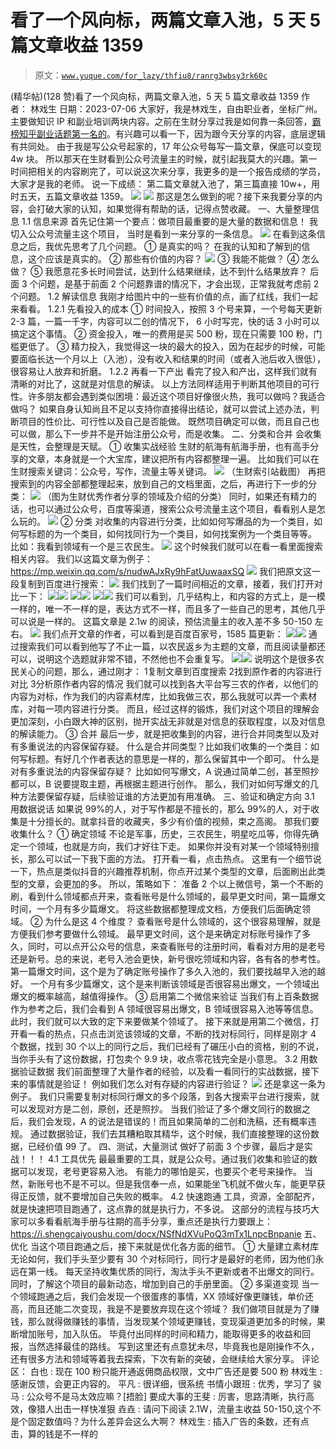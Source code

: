 # 看了一个风向标，两篇文章入池，5 天 5 篇文章收益 1359

> 原文：[`www.yuque.com/for_lazy/thfiu8/ranrg3wbsy3rk60c`](https://www.yuque.com/for_lazy/thfiu8/ranrg3wbsy3rk60c)

<ne-h2 id="a5c6e82e" data-lake-id="a5c6e82e"><ne-heading-ext><ne-heading-anchor></ne-heading-anchor><ne-heading-fold></ne-heading-fold></ne-heading-ext><ne-heading-content><ne-text id="ucc7cbbe6">(精华帖)(128 赞)看了一个风向标，两篇文章入池，5 天 5 篇文章收益 1359</ne-text></ne-heading-content></ne-h2> <ne-p id="uf65435bc" data-lake-id="uf65435bc"><ne-text id="uce43b930">作者： 林戏生</ne-text></ne-p> <ne-p id="u576bba71" data-lake-id="u576bba71"><ne-text id="u97d83226">日期：2023-07-06</ne-text></ne-p> <ne-p id="u979b04ff" data-lake-id="u979b04ff"><ne-text id="ub09c518b">大家好，我是林戏生，自由职业者，坐标广州。</ne-text></ne-p> <ne-p id="u993c8d4d" data-lake-id="u993c8d4d"><ne-text id="u8eaeb0e5">主要做知识 IP 和副业培训两块内容。之前在生财分享过我是如何靠一条回答，</ne-text>[<ne-text id="u91e1345e">霸榜知乎副业话题第一名的</ne-text>](https://articles.zsxq.com/id_3w6huc1rg0sg.html)<ne-text id="u9d130d0e">。有兴趣可以看一下，因为跟今天分享的内容，底层逻辑有共同处。</ne-text></ne-p> <ne-p id="uc9c86150" data-lake-id="uc9c86150"><ne-text id="uadd50d48">由于我是写公众号起家的，17 年公众号每写一篇文章，保底可以变现 4w 块。</ne-text></ne-p> <ne-p id="u77f81f27" data-lake-id="u77f81f27"><ne-text id="ud45850ce">所以那天在生财看到公众号流量主的时候，就引起我莫大的兴趣。第一时间把相关的内容刷完了，可以说这次来分享，我更多的是一个报告成绩的学员，大家才是我的老师。</ne-text></ne-p> <ne-p id="u9158994b" data-lake-id="u9158994b"><ne-text id="u6f5437d2">说一下成绩：</ne-text></ne-p> <ne-p id="udc7ea2c8" data-lake-id="udc7ea2c8"><ne-text id="uefef898e">第二篇文章就入池了，第三篇直接 10w+，用时五天，五篇文章收益 1359。</ne-text></ne-p> <ne-p id="ucb106a70" data-lake-id="ucb106a70"><ne-card data-card-name="image" data-card-type="inline" id="GM89k" data-event-boundary="card">![](img/e383223e300e0f4100f08e5ec10693db.png)  <ne-p id="u91766bb6" data-lake-id="u91766bb6"><ne-card data-card-name="image" data-card-type="inline" id="VbolX" data-event-boundary="card">![](img/6e73735879695a241bb07fa49949cdc2.png)  <ne-p id="u3a625732" data-lake-id="u3a625732"><ne-text id="u3d82dcd2">那这是怎么做到的呢？接下来我要分享的内容，会打破大家的认知，如果觉得有帮助的话，记得点赞收藏。</ne-text></ne-p> <ne-h1 id="f2834794" data-lake-id="f2834794"><ne-heading-ext><ne-heading-anchor></ne-heading-anchor><ne-heading-fold></ne-heading-fold></ne-heading-ext><ne-heading-content><ne-text id="u549789ea" ne-bold="true">一、大量整理信息</ne-text></ne-heading-content></ne-h1> <ne-h2 id="7362f4ce" data-lake-id="7362f4ce"><ne-heading-ext><ne-heading-anchor></ne-heading-anchor><ne-heading-fold></ne-heading-fold></ne-heading-ext><ne-heading-content><ne-text id="u43361a76">1.1</ne-text> <ne-text id="u8a93bbb4" ne-bold="true">信息来源</ne-text></ne-heading-content></ne-h2> <ne-p id="uba0fabfe" data-lake-id="uba0fabfe"><ne-text id="u935c3570">首先记住第一个要点：做项目最重要的是大量的数据和信息！</ne-text></ne-p> <ne-p id="u084d4597" data-lake-id="u084d4597"><ne-text id="u362d9b90">我切入公众号流量主这个项目， 当时是看到一来分享的一条信息。</ne-text></ne-p> <ne-p id="u0de82a78" data-lake-id="u0de82a78"><ne-card data-card-name="image" data-card-type="inline" id="oSRjl" data-event-boundary="card">![](img/0576af57e7599323ea584cf03053a32e.png)  <ne-p id="u12128cbf" data-lake-id="u12128cbf"><ne-text id="u8802a9a8">在看到这条信息之后，我优先思考了几个问题。</ne-text></ne-p> <ne-p id="u936d9b18" data-lake-id="u936d9b18"><ne-text id="uce528b3b" ne-bold="true">① 是真实的吗？</ne-text></ne-p> <ne-p id="u117f084f" data-lake-id="u117f084f"><ne-text id="ue1c67bd9">在我的认知和了解到的信息，这个应该是真实的。</ne-text></ne-p> <ne-p id="u2010a7da" data-lake-id="u2010a7da"><ne-text id="u9147c625" ne-bold="true">② 那些有价值的内容？</ne-text></ne-p> <ne-p id="u71dd1b6b" data-lake-id="u71dd1b6b"><ne-card data-card-name="image" data-card-type="inline" id="HRBF4" data-event-boundary="card">![](img/786186efa0259d029bc5d8a8ae752652.png)  <ne-p id="udcd8a1f9" data-lake-id="udcd8a1f9"><ne-text id="u835f91aa" ne-bold="true">③ 我能不能做？</ne-text></ne-p> <ne-p id="u6a7dea88" data-lake-id="u6a7dea88"><ne-text id="u5d77bfce" ne-bold="true">④ 怎么做？</ne-text></ne-p> <ne-p id="uc6e66c08" data-lake-id="uc6e66c08"><ne-text id="u266b8738" ne-bold="true">⑤ 我愿意花多长时间尝试，达到什么结果继续，达不到什么结果放弃？</ne-text></ne-p> <ne-p id="u0803ae9b" data-lake-id="u0803ae9b"><ne-text id="u51b031a3">后面 3 个问题，是基于前面 2 个问题靠谱的情况下，才会出现，正常我就考虑前 2 个问题。</ne-text></ne-p> <ne-h2 id="4244eef7" data-lake-id="4244eef7"><ne-heading-ext><ne-heading-anchor></ne-heading-anchor><ne-heading-fold></ne-heading-fold></ne-heading-ext><ne-heading-content><ne-text id="u4e3189c8">1.2</ne-text> <ne-text id="ue3bf17f7" ne-bold="true">解读信息</ne-text></ne-heading-content></ne-h2> <ne-p id="u6c5c95aa" data-lake-id="u6c5c95aa"><ne-text id="uda2e3df0">我刚才给图片中的一些有价值的点，画了红线，我们一起来看看。</ne-text></ne-p> <ne-h3 id="e49f22fe" data-lake-id="e49f22fe"><ne-heading-ext><ne-heading-anchor></ne-heading-anchor><ne-heading-fold></ne-heading-fold></ne-heading-ext><ne-heading-content><ne-text id="uf1c6bb8b">1.2.1</ne-text> <ne-text id="u5c122a74" ne-bold="true">先看投入的成本</ne-text></ne-heading-content></ne-h3> <ne-p id="u98328e45" data-lake-id="u98328e45"><ne-text id="uab01b8d2">① 时间投入，按照 3 个号来算，一个号每天更新 2-3 篇，一篇一千字，内容可以二创的情况下， 6 小时写完，快的话 3 小时可以搞定这个事情。</ne-text></ne-p> <ne-p id="u57304a3e" data-lake-id="u57304a3e"><ne-text id="u14f5f34e">② 资金投入，唯一的费用是买 500 粉，现在只需要 100 粉，门槛更低了。</ne-text></ne-p> <ne-p id="uea9e3584" data-lake-id="uea9e3584"><ne-text id="u968f472d">③ 精力投入，我觉得这一块的最大的投入，因为在起步的时候，可能要面临长达一个月以上（入池），没有收入和结果的时间（或者入池后收入很低），很容易让人放弃和折磨。</ne-text></ne-p> <ne-h3 id="f8b72fe9" data-lake-id="f8b72fe9"><ne-heading-ext><ne-heading-anchor></ne-heading-anchor><ne-heading-fold></ne-heading-fold></ne-heading-ext><ne-heading-content><ne-text id="u1cf723fb">1.2.2</ne-text> <ne-text id="u5b7ebe9d" ne-bold="true">再看一下产出</ne-text></ne-heading-content></ne-h3> <ne-quote id="u1191b84b" data-lake-id="u1191b84b"><ne-p id="u689397ab" data-lake-id="u689397ab"><ne-text id="u0d6ade2c">看完了投入和产出，这样我们就有清晰的对比了，这就是对信息的解读。</ne-text></ne-p> <ne-p id="ua0e37473" data-lake-id="ua0e37473"><ne-text id="ua94e13f8">以上方法同样适用于判断其他项目的可行性。许多朋友都会遇到类似困境：最近这个项目好像很火热，我可以做吗？我适合做吗？</ne-text></ne-p> <ne-p id="u5de75eb3" data-lake-id="u5de75eb3"><ne-text id="u5e80dbff">如果自身认知尚且不足以支持你直接得出结论，就可以尝试上述办法，判断项目的性价比、可行性以及自己是否能做。</ne-text></ne-p> <ne-p id="u8d6c91c4" data-lake-id="u8d6c91c4"><ne-text id="u9b89f2e5">既然项目确定可以做，而且自己也可以做，那么下一步并不是开始注册公众号，而是收集。</ne-text></ne-p> <ne-h1 id="a5ffbd17" data-lake-id="a5ffbd17"><ne-heading-ext><ne-heading-anchor></ne-heading-anchor><ne-heading-fold></ne-heading-fold></ne-heading-ext><ne-heading-content><ne-text id="uf3ecc370">二、分类和合并</ne-text></ne-heading-content></ne-h1> <ne-p id="u57f5f5f2" data-lake-id="u57f5f5f2"><ne-text id="uedd3be30">会收集是天性，会整理是天赋。</ne-text></ne-p> <ne-p id="uc16374a9" data-lake-id="uc16374a9"><ne-text id="u370b7545" ne-bold="true">① 收集实战经验</ne-text></ne-p> <ne-p id="uac6e4b3c" data-lake-id="uac6e4b3c"><ne-text id="u3363b866">生财的航海有航海手册，也有高手分享的文章，本身就是一个大宝库，建议把所有内容都整理一遍。</ne-text></ne-p> <ne-p id="u296cc626" data-lake-id="u296cc626"><ne-text id="ub7ca42b7">比如我们可以在生财搜索关键词：公众号，写作，流量主等关键词。</ne-text></ne-p> <ne-p id="u61a5dc5e" data-lake-id="u61a5dc5e"><ne-card data-card-name="image" data-card-type="inline" id="DMFQD" data-event-boundary="card">![](img/14fd2f58d0e45162c4e37c6f68d11af3.png)</ne-card></ne-p> <ne-p id="u52b0db66" data-lake-id="u52b0db66"><ne-text id="u1a9aba68">（生财索引站截图）</ne-text></ne-p> <ne-p id="ubd9fe66c" data-lake-id="ubd9fe66c"><ne-text id="u120084ec">再把搜索到的内容全部都整理起来，放到自己的文档里面，之后，再进行下一步的分类：</ne-text></ne-p> <ne-p id="u6ff628c7" data-lake-id="u6ff628c7"><ne-card data-card-name="image" data-card-type="inline" id="psXEI" data-event-boundary="card">![](img/3bfb2bec76377eadefa699057c81f9c8.png)</ne-card></ne-p> <ne-p id="u5f1d2e17" data-lake-id="u5f1d2e17"><ne-text id="u521f6db5">（图为生财优秀作者分享的领域及介绍的分类）</ne-text></ne-p> <ne-p id="u4b2168c5" data-lake-id="u4b2168c5"><ne-text id="u48cd278e">同时，如果还有精力的话，也可以通过公众号，百度等渠道，搜索公众号流量主这个项目，看看别人是怎么玩的。</ne-text></ne-p> <ne-p id="u90d86100" data-lake-id="u90d86100"><ne-card data-card-name="image" data-card-type="inline" id="Q1BaB" data-event-boundary="card">![](img/879d51e02537ff521a3e7c5579c9cb62.png)</ne-card></ne-p> <ne-p id="ud5f55f60" data-lake-id="ud5f55f60"><ne-text id="u8d237a1e" ne-bold="true">② 分类</ne-text></ne-p> <ne-p id="ub6beaed9" data-lake-id="ub6beaed9"><ne-text id="u4915cdde">对收集的内容进行分类，比如如何写爆品的为一个类目，如何写标题的为一个类目，如何找同行为一个类目，如何找案例为一个类目等等。</ne-text></ne-p> <ne-p id="u4b246129" data-lake-id="u4b246129"><ne-text id="ue9ce4dc7">比如：我看到领域有一个是三农民生。</ne-text></ne-p> <ne-p id="u59efe47f" data-lake-id="u59efe47f"><ne-card data-card-name="image" data-card-type="inline" id="v0gnn" data-event-boundary="card">![](img/4d8727855c3ebeda6b57212819923bae.png)</ne-card></ne-p> <ne-p id="ue94ddb1c" data-lake-id="ue94ddb1c"><ne-text id="u49f4cfe7">这个时候我们就可以在看一看里面搜索相关内容。</ne-text></ne-p> <ne-p id="ufca0ef80" data-lake-id="ufca0ef80"><ne-text id="u600eb11c">我们以这篇文章为例子：</ne-text>[<ne-text id="u934a37c7">https://mp.weixin.qq.com/s/nudwAJxRy9hFatUuwaaxSQ</ne-text>](https://mp.weixin.qq.com/s/nudwAJxRy9hFatUuwaaxSQ)</ne-p> <ne-p id="ucf61d1b7" data-lake-id="ucf61d1b7"><ne-card data-card-name="image" data-card-type="inline" id="USbAX" data-event-boundary="card">![](img/152c05dde203be12627820a12f810d94.png)</ne-card></ne-p> <ne-p id="u13d3813d" data-lake-id="u13d3813d"><ne-text id="u5f369418">我们把原文这一段复制到百度进行搜索：</ne-text></ne-p> <ne-p id="u32972083" data-lake-id="u32972083"><ne-card data-card-name="image" data-card-type="inline" id="PFJHY" data-event-boundary="card">![](img/d2cc2315c871b8cd8fc40e9abf095a4b.png)</ne-card></ne-p> <ne-p id="ud1edb63f" data-lake-id="ud1edb63f"><ne-text id="u48d86f46">我们找到了一篇时间相近的文章，接着，我们打开对比一下：</ne-text></ne-p> <ne-p id="u36510ec6" data-lake-id="u36510ec6"><ne-card data-card-name="image" data-card-type="inline" id="q0h2S" data-event-boundary="card">![](img/5299acf18ba3775943657ef702bc3863.png)</ne-card><ne-card data-card-name="image" data-card-type="inline" id="EUBLc" data-event-boundary="card">![](img/5299acf18ba3775943657ef702bc3863.png)</ne-card></ne-p> <ne-p id="u9f71ed43" data-lake-id="u9f71ed43"><ne-card data-card-name="image" data-card-type="inline" id="qYcDa" data-event-boundary="card">![](img/4dc9959ddd6c66f0590d4ecc6c793c72.png)</ne-card><ne-card data-card-name="image" data-card-type="inline" id="dKiOn" data-event-boundary="card">![](img/951bed78bb7a978995b8c282120ed4d5.png)</ne-card></ne-p> <ne-p id="u3798f0ff" data-lake-id="u3798f0ff"><ne-card data-card-name="image" data-card-type="inline" id="eHCrE" data-event-boundary="card">![](img/fb14c46790164da432376957bc0911bd.png)</ne-card><ne-card data-card-name="image" data-card-type="inline" id="oAjF0" data-event-boundary="card">![](img/fe6e9c5eb6708bf438c12fc86a226507.png)</ne-card></ne-p> <ne-p id="u9c7e7f9d" data-lake-id="u9c7e7f9d"><ne-text id="u8004e145">我们可以看到，几乎结构上，和内容的方式上，是一模一样的，唯一不一样的是，表达方式不一样，而且多了一些自己的思考，其他几乎可以说是一样的。</ne-text></ne-p> <ne-p id="u888cfebd" data-lake-id="u888cfebd"><ne-text id="u914c42cb">这篇文章是 2.1w 的阅读，预估流量主的收入差不多 50-150 左右。</ne-text></ne-p> <ne-p id="u779ce1a5" data-lake-id="u779ce1a5"><ne-card data-card-name="image" data-card-type="inline" id="dz7uy" data-event-boundary="card">![](img/a1950d407186dd993d5c02dd4af054c6.png)</ne-card></ne-p> <ne-p id="ufba7d8e7" data-lake-id="ufba7d8e7"><ne-text id="u5b62ae7c">我们点开文章的作者，可以看到是百度百家号，1585 篇更新：</ne-text></ne-p> <ne-p id="u2b4b33ff" data-lake-id="u2b4b33ff"><ne-card data-card-name="image" data-card-type="inline" id="d7kvm" data-event-boundary="card">![](img/5a96737897a350600fb3f24c9ecd7255.png)</ne-card><ne-card data-card-name="image" data-card-type="inline" id="LIM1s" data-event-boundary="card">![](img/bb3f31a0122680fc0df5c665b9d0fae8.png)</ne-card></ne-p> <ne-p id="u28a357a1" data-lake-id="u28a357a1"><ne-text id="ua5d4ec38">通过搜索我们可以看到他写了不止一篇，以农民返乡为主题的文章，而且阅读量都还可以，说明这个选题就非常不错，不然他也不会重复写。</ne-text></ne-p> <ne-p id="u9cc8797d" data-lake-id="u9cc8797d"><ne-card data-card-name="image" data-card-type="inline" id="KFNw6" data-event-boundary="card">![](img/e2c9ca98afb2c11a46cb60bb7171e8ce.png)</ne-card><ne-card data-card-name="image" data-card-type="inline" id="bDq3T" data-event-boundary="card">![](img/43c2e84808eb48668c80464c04bf7951.png)</ne-card></ne-p> <ne-p id="u91e3bf18" data-lake-id="u91e3bf18"><ne-text id="u1f20e603">说明这个是很多农民关心的问题，那么，通过刚才：</ne-text></ne-p> <ne-oli index-type="0"><ne-oli-i>1</ne-oli-i><ne-oli-c class="ne-oli-content" id="u13833d3a" data-lake-id="u13833d3a"><ne-text id="u1dbb3ec8">复制文章到百度搜索</ne-text></ne-oli-c></ne-oli> <ne-oli index-type="0"><ne-oli-i>2</ne-oli-i><ne-oli-c class="ne-oli-content" id="u4b4d61c0" data-lake-id="u4b4d61c0"><ne-text id="uf248d437">找到原作者的内容进行对比</ne-text></ne-oli-c></ne-oli> <ne-oli index-type="0"><ne-oli-i>3</ne-oli-i><ne-oli-c class="ne-oli-content" id="ud635dfc7" data-lake-id="ud635dfc7"><ne-text id="u00bab217">分析原作者内容的情况</ne-text></ne-oli-c></ne-oli> <ne-p id="uda257aab" data-lake-id="uda257aab"><ne-text id="uba78117a">我们就可以找到各大平台写三农的作者，以他们的内容为对标，作为我们的内容素材库，比如我做三农，那么我就可以弄一个素材库，对每一项内容进行分类。</ne-text></ne-p> <ne-p id="uc0123195" data-lake-id="uc0123195"><ne-text id="u2ae70af8">而且，经过这样的锻炼，我们对这个项目的理解会更加深刻，小白跟大神的区别，抛开实战无非就是对信息的获取程度，以及对信息的解读能力。</ne-text></ne-p> <ne-p id="u65d96ff3" data-lake-id="u65d96ff3"><ne-text id="u084710a5" ne-bold="true">③ 合并</ne-text></ne-p> <ne-p id="ue314e2cc" data-lake-id="ue314e2cc"><ne-text id="ucce5538e">最后一步，就是把收集到的内容，进行合并同类型以及对有多重说法的内容保留存疑。</ne-text></ne-p> <ne-p id="udc84bc93" data-lake-id="udc84bc93"><ne-text id="ud4f3991e">什么是合并同类型？比如我们收集的一个类目：如何写标题。有好几个作者表达的意思是一样的，那么保留其中一个即可。</ne-text></ne-p> <ne-p id="u3a78f1b2" data-lake-id="u3a78f1b2"><ne-text id="u45fde636">什么是对有多重说法的内容保留存疑？</ne-text></ne-p> <ne-p id="u491182ed" data-lake-id="u491182ed"><ne-text id="u4195cd8f">比如如何写爆文，A 说通过简单二创，甚至照抄都可以，B 说要提取主题，再根据主题进行创作。</ne-text></ne-p> <ne-p id="u47674d44" data-lake-id="u47674d44"><ne-text id="ubbeba689">那么，我们对如何写爆文的几种方法要保留存疑，后续验证谁的方法更加有用准确。</ne-text></ne-p> <ne-h1 id="fe2b33e1" data-lake-id="fe2b33e1"><ne-heading-ext><ne-heading-anchor></ne-heading-anchor><ne-heading-fold></ne-heading-fold></ne-heading-ext><ne-heading-content><ne-text id="u9a2207d3">三、验证和确定方向</ne-text></ne-heading-content></ne-h1> <ne-h2 id="75598f54" data-lake-id="75598f54"><ne-heading-ext><ne-heading-anchor></ne-heading-anchor><ne-heading-fold></ne-heading-fold></ne-heading-ext><ne-heading-content><ne-text id="u8c95af0c">3.1 用数据说话</ne-text></ne-heading-content></ne-h2> <ne-p id="ufe909351" data-lake-id="ufe909351"><ne-text id="uedcd9cce">如果说 99%的人，对于写作都是不擅长的，那么 99%的人，对于收集是十分擅长的。就拿抖音的收藏夹，多少有价值的视频，束之高阁。</ne-text></ne-p> <ne-p id="uec7853ec" data-lake-id="uec7853ec"><ne-text id="u745c08ba">那我们要收集什么？</ne-text></ne-p> <ne-p id="u87dfeb12" data-lake-id="u87dfeb12"><ne-text id="ue2f6d0c2" ne-bold="true">① 确定领域</ne-text></ne-p> <ne-p id="u7ff6cae6" data-lake-id="u7ff6cae6"><ne-text id="u268f17d0">不论是军事，历史，三农民生，明星吃瓜等，你得先确定一个领域，也就是方向，我们才好往下走。</ne-text></ne-p> <ne-p id="uc6882351" data-lake-id="uc6882351"><ne-text id="ud449f65e">如果你并没有对某一个领域特别擅长，那么可以试一下我下面的方法。</ne-text></ne-p> <ne-p id="u9949090c" data-lake-id="u9949090c"><ne-text id="u7464baaf">打开看一看，点击热点。</ne-text></ne-p> <ne-p id="uc6144c00" data-lake-id="uc6144c00"><ne-text id="uf9865cca">这里有一个细节说一下，热点是类似抖音的兴趣推荐机制，你点开过某个类型的文章，后面刷出此类型的文章，会更加的多。</ne-text></ne-p> <ne-p id="u9fa0700c" data-lake-id="u9fa0700c"><ne-text id="u7775012a">所以，策略如下：</ne-text></ne-p> <ne-p id="u932f7249" data-lake-id="u932f7249"><ne-text id="u3bd77022">准备 2 个以上微信号，第一个不断的刷，看到什么领域都点开来，查看账号是什么领域的，最早更文时间，第一篇爆文时间，一个月有多少篇爆文。</ne-text></ne-p> <ne-p id="u0a0986cf" data-lake-id="u0a0986cf"><ne-text id="u1759be60">将这些数据都整理成文档，方便我们后面确定领域。</ne-text></ne-p> <ne-p id="u62e7309f" data-lake-id="u62e7309f"><ne-text id="u6802b81b" ne-bold="true">② 为什么是这 4 个维度？</ne-text></ne-p> <ne-p id="uc2c57dbe" data-lake-id="uc2c57dbe"><ne-text id="u3fd84d89">查看账号是什么领域的，这个很容易理解，就是方便我们参考要做什么领域。</ne-text></ne-p> <ne-p id="u8832bb77" data-lake-id="u8832bb77"><ne-text id="udbb8e4a3">最早更文时间，这个是来确定对标账号操作了多久，同时，可以点开公众号的信息，来查看账号的注册时间，看看对方用的是老号还是新号。总的来说，老号入池会更快，新号很吃领域和内容，各有各的参考性。</ne-text></ne-p> <ne-p id="uf4642e81" data-lake-id="uf4642e81"><ne-text id="u916ed566">第一篇爆文时间，这个是为了确定账号操作了多久入池的，我们要找越早入池的越好。</ne-text></ne-p> <ne-p id="u1aa9a99b" data-lake-id="u1aa9a99b"><ne-text id="u2b37cceb">一个月有多少篇爆文，这个是来判断该领域是否很容易出爆文，一个领域出爆文的概率越高，越值得操作。</ne-text></ne-p> <ne-p id="ueefdd579" data-lake-id="ueefdd579"><ne-text id="ua31c660e" ne-bold="true">③ 启用第二个微信来验证</ne-text></ne-p> <ne-p id="u524a6535" data-lake-id="u524a6535"><ne-text id="ub4dcdadb">当我们有上百条数据作为参考之后，我们会看到 A 领域很容易出爆文，B 领域很容易入池等等信息。</ne-text></ne-p> <ne-p id="u20d4e0a1" data-lake-id="u20d4e0a1"><ne-text id="ued7df244">此时，我们就可以大致的定下来要做某个领域了。</ne-text></ne-p> <ne-p id="u23b686fe" data-lake-id="u23b686fe"><ne-text id="u535beb38">接下来就是用第二个微信，打开看一看的热点，只点击浏览该领域的文章，不断的找对标同行，同样是刚才 4 个数据，找到 30 个以上的同行之后，我们已经有了碾压小白的资格，别的不说，当你手头有了这份数据，打包卖个 9.9 块，收点零花钱完全是小意思。</ne-text></ne-p> <ne-h2 id="6cd687ef" data-lake-id="6cd687ef"><ne-heading-ext><ne-heading-anchor></ne-heading-anchor><ne-heading-fold></ne-heading-fold></ne-heading-ext><ne-heading-content><ne-text id="u6b1432a5">3.2 用数据验证数据</ne-text></ne-heading-content></ne-h2> <ne-p id="u211f2c07" data-lake-id="u211f2c07"><ne-text id="u3dcf3d62">我们前面整理了大量作者的经验，以及看一看同行的实战数据，接下来的事情就是验证！</ne-text></ne-p> <ne-p id="u7645c624" data-lake-id="u7645c624"><ne-text id="ud01ab25a">例如我们怎么对有存疑的内容进行验证？</ne-text></ne-p> <ne-p id="ue9e255cd" data-lake-id="ue9e255cd"><ne-card data-card-name="image" data-card-type="inline" id="FIiwv" data-event-boundary="card">![](img/c6e257e6c76973c088866e630354f9b2.png)</ne-card></ne-p> <ne-p id="u4ff5d18f" data-lake-id="u4ff5d18f"><ne-text id="uf0e4c395">还是拿这一条为例子。</ne-text></ne-p> <ne-p id="u57b23299" data-lake-id="u57b23299"><ne-text id="uc2ee993b">我们只需要复制对标同行爆文的多个段落，到各大搜索平台进行搜索，就可以发现对方是二创，原创，还是照抄。</ne-text></ne-p> <ne-p id="ucba25ece" data-lake-id="ucba25ece"><ne-text id="uf8618895">当我们验证了多个爆文同行的数据之后，我们会发现，A 的说法是错误的！而且如果简单的二创和洗稿，还有概率违规。</ne-text></ne-p> <ne-p id="ub11fedc1" data-lake-id="ub11fedc1"><ne-text id="u2881a51e">通过数据验证，我们去其糟粕取其精华，这个时候，我们直接整理的这份数据，已经价值 99 了。</ne-text></ne-p> <ne-h1 id="684a41fd" data-lake-id="684a41fd"><ne-heading-ext><ne-heading-anchor></ne-heading-anchor><ne-heading-fold></ne-heading-fold></ne-heading-ext><ne-heading-content><ne-text id="u56d9db31">四、测试，大量测试</ne-text></ne-heading-content></ne-h1> <ne-p id="u75b5cf70" data-lake-id="u75b5cf70"><ne-text id="u3637e995">做好了前面 3 个步骤，最后才是实战！！！</ne-text></ne-p> <ne-h2 id="14332f47" data-lake-id="14332f47"><ne-heading-ext><ne-heading-anchor></ne-heading-anchor><ne-heading-fold></ne-heading-fold></ne-heading-ext><ne-heading-content><ne-text id="u03965e9f">4.1 工具优先</ne-text></ne-heading-content></ne-h2> <ne-p id="ucdb1f7a9" data-lake-id="ucdb1f7a9"><ne-text id="u91c3fd47">最最重要的工具，就是公众号。通过我们收集和验证的数据可以发现，老号更容易入池。</ne-text></ne-p> <ne-p id="uccff5449" data-lake-id="uccff5449"><ne-text id="ub2676178">有能力的哪怕是买，也要买个老号来操作。</ne-text></ne-p> <ne-p id="u1d9691ab" data-lake-id="u1d9691ab"><ne-text id="ue838c070">当然，新账号也不是不可以。但是我信奉一点，如果能坐飞机就不做火车，能更早获得正反馈，就不要增加自己失败的概率。</ne-text></ne-p> <ne-h2 id="f4d2314c" data-lake-id="f4d2314c"><ne-heading-ext><ne-heading-anchor></ne-heading-anchor><ne-heading-fold></ne-heading-fold></ne-heading-ext><ne-heading-content><ne-text id="ub894f38a">4.2 快速跑通</ne-text></ne-heading-content></ne-h2> <ne-p id="u02df5658" data-lake-id="u02df5658"><ne-text id="u88b46c48">工具，资源，全部配齐，就是快速把项目跑通了，这点靠的就是执行力，不多说。</ne-text></ne-p> <ne-p id="u5174f893" data-lake-id="u5174f893"><ne-text id="uec6fb4be">这部分的流程与技巧大家可以多看看航海手册与往期的高手分享，重点还是执行力要跟上：</ne-text>[<ne-text id="ud3c410d1">https://i.shengcaiyoushu.com/docx/NSfNdXVuPoQ3mTx1LnpcBnpanie</ne-text>](https://i.shengcaiyoushu.com/docx/NSfNdXVuPoQ3mTx1LnpcBnpanie)</ne-p> <ne-h1 id="136a37da" data-lake-id="136a37da"><ne-heading-ext><ne-heading-anchor></ne-heading-anchor><ne-heading-fold></ne-heading-fold></ne-heading-ext><ne-heading-content><ne-text id="ue55b7cfa">五、优化</ne-text></ne-heading-content></ne-h1> <ne-p id="ua0964af2" data-lake-id="ua0964af2"><ne-text id="u91fc4f43">当这个项目跑通之后，接下来就是优化各方面的细节。</ne-text></ne-p> <ne-p id="u22ad23bc" data-lake-id="u22ad23bc"><ne-text id="ubcd0faff" ne-bold="true">① 大量建立素材库</ne-text></ne-p> <ne-p id="ubcd63a95" data-lake-id="ubcd63a95"><ne-text id="ud602b78a">无论如何，我们手头至少要有 30 个对标同行，同行才是最好的老师，因为他们永远在第一线。</ne-text></ne-p> <ne-p id="u056ae2f0" data-lake-id="u056ae2f0"><ne-text id="u75dbdeb4">每天坚持收集优质的同行，淘汰手头不更新或者不出爆文的同行。</ne-text></ne-p> <ne-p id="u3d5b6e06" data-lake-id="u3d5b6e06"><ne-text id="uf2c40311">同时，了解这个项目的最新动态，增加到自己的手册里面。</ne-text></ne-p> <ne-p id="u77acb7bf" data-lake-id="u77acb7bf"><ne-text id="ue105f43e" ne-bold="true">② 多渠道变现</ne-text></ne-p> <ne-p id="uf43c9346" data-lake-id="uf43c9346"><ne-text id="u8eefbad3">当一个领域跑通之后，我们会发现一个很蛋疼的事情，XX 领域好像更赚钱，单价还高，而且还能二次变现，我是不是要放弃现在这个领域？</ne-text></ne-p> <ne-p id="u1c04f9fd" data-lake-id="u1c04f9fd"><ne-text id="u3ca5f397">我们做项目就是为了赚钱，那么就得做赚钱的事情，当发现某个领域更赚钱，变现渠道更加多的时候，果断增加账号，加入队伍。</ne-text></ne-p> <ne-p id="u3d151a6f" data-lake-id="u3d151a6f"><ne-text id="u9cfffde0">毕竟付出同样的时间和精力，能取得更多的收益和回报，当然选择最佳的路线。</ne-text></ne-p> <ne-p id="u953212d0" data-lake-id="u953212d0"><ne-text id="uf03eec72">写到这里还有点意犹未尽，毕竟我也是刚操作不久，还有很多方法和领域等着我去探索，下次有新的突破，会继续给大家分享。</ne-text></ne-p> <ne-hole id="u465cd812" data-lake-id="u465cd812"><ne-card data-card-name="hr" data-card-type="block" id="A2wXP" data-event-boundary="card"><ne-p id="ud15d2d40" data-lake-id="ud15d2d40"><ne-text id="u1fb8808e">评论区：</ne-text></ne-p> <ne-p id="ub5a7e077" data-lake-id="ub5a7e077"><ne-text id="ua6ca88ab">白也 : 现在 100 粉只能开通返佣商品权限，文中广告还是要 500 粉</ne-text> <ne-text id="u2991d6e6">林戏生 : 感谢反馈，会更正内容的。</ne-text> <ne-text id="ufcf3ffa7">平凡 : 很详细，很系统</ne-text> <ne-text id="u6f5f0809">书情小跟班 : 优秀，学习了</ne-text> <ne-text id="u3b7428c6">骏马 : 公众号不是马太效应嘛？[捂脸]</ne-text> <ne-text id="u3fcd36c2">要成大事的王斐 : 厉害，思路清晰，执行高效，像猎人出击一样快准狠</ne-text> <ne-text id="u10ea9dff">垚垚 : 请问下阅读 2.1W，流量主收益 50-150,这个不是个固定数值吗？为什么差异会这么大啊？</ne-text> <ne-text id="uad376019">林戏生 : 插入广告的条数，还有点击，算的钱是不一样的</ne-text></ne-p></ne-card></ne-hole></ne-quote></ne-card></ne-p></ne-card></ne-p></ne-card></ne-p></ne-card></ne-p>